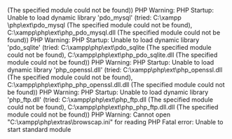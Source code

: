 (The specified module could not be found))
PHP Warning:  PHP Startup: Unable to load dynamic library 'pdo_mysql' (tried: C:\xampp
\php\ext\pdo_mysql (The specified module could not be found), C:\xampp\php\ext\php_pdo_mysql.dll (The specified module could not be found))
PHP Warning:  PHP Startup: Unable to load dynamic library 'pdo_sqlite' (tried: C:\xampp\php\ext\pdo_sqlite (The specified module could not be found), C:\xampp\php\ext\php_pdo_sqlite.dll (The specified module could not be found))
PHP Warning:  PHP Startup: Unable to load dynamic library 'php_openssl.dll' (tried: C:\xampp\php\ext\php_openssl.dll (The specified module could not be found), C:\xampp\php\ext\php_php_openssl.dll.dll (The specified module could not be found))
PHP Warning:  PHP Startup: Unable to load dynamic library 'php_ftp.dll' (tried: C:\xampp\php\ext\php_ftp.dll (The specified module could not be found), C:\xampp\php\ext\php_php_ftp.dll.dll (The specified module could not be found))
PHP Warning:  Cannot open "C:\xampp\php\extras\browscap.ini" for reading
PHP Fatal error:  Unable to start standard module
